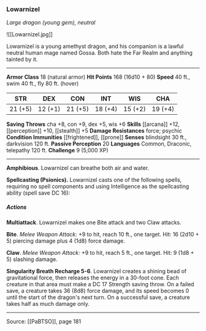 ### Lowarnizel
_Large dragon (young gem), neutral_

![[Lowarnizel.jpg]]

Lowarnizel is a young amethyst dragon, and his companion is a lawful neutral human mage named Gossa. Both hate the Far Realm and anything tainted by it.




---

**Armor Class** 18 (natural armor)
**Hit Points** 168 (16d10 + 80)
**Speed** 40 ft., swim 40 ft., fly 80 ft. (hover)

| STR     | DEX     | CON     | INT     | WIS     | CHA     |
|---------|---------|---------|---------|---------|---------|
| 21 (+5) | 12 (+1) | 21 (+5) | 18 (+4) | 15 (+2) | 19 (+4) |

**Saving Throws** cha +8, con +9, dex +5, wis +6
**Skills** [[arcana]] +12, [[perception]] +10, [[stealth]] +5
**Damage Resistances** force; psychic
**Condition Immunities** [[frightened]], [[prone]]
**Senses** blindsight 30 ft., darkvision 120 ft.
**Passive Perception** 20
**Languages** Common, Draconic, telepathy 120 ft.
**Challenge** 9 (5,000 XP)

---

**Amphibious**. Lowarnizel can breathe both air and water.

**Spellcasting (Psionics).** Lowarnizel casts one of the following spells, requiring no spell components and using Intelligence as the spellcasting ability (spell save DC 16):

##### Actions
**Multiattack**. Lowarnizel makes one Bite attack and two Claw attacks.

**Bite**. _Melee Weapon Attack:_ +9 to hit, reach 10 ft., one target. Hit: 16 (2d10 + 5) piercing damage plus 4 (1d8) force damage.

**Claw**. _Melee Weapon Attack:_ +9 to hit, reach 5 ft., one target. Hit: 9 (1d8 + 5) slashing damage.

**Singularity Breath Recharge 5-6**. Lowarnizel creates a shining bead of gravitational force, then releases the energy in a 30-foot cone. Each creature in that area must make a DC 17 Strength saving throw. On a failed save, a creature takes 36 (8d8) force damage, and its speed becomes 0 until the start of the dragon's next turn. On a successful save, a creature takes half as much damage only.


---

Source: [[PaBTSO]], page 181